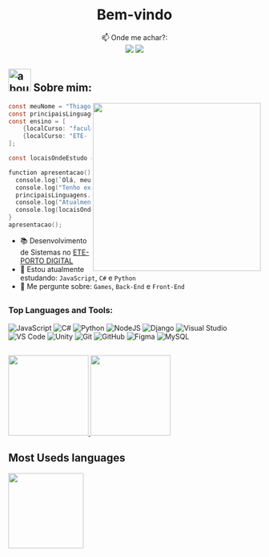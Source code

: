 
<div align="center">
<h1>Bem-vindo</h1>
</div>

<p align='center'>

</p>
<div align="center">
📫 Onde me achar?:

<div align="center"> 
  <a href = "mailto:thiagomignac@hotmail.com"><img src="https://img.shields.io/badge/-Gmail-%23333?style=for-the-badge&logo=gmail&logoColor=white" target="_blank"></a>
  <a href="https://www.linkedin.com/in/thiago-mignac-a53699261/" target="_blank"><img src="https://img.shields.io/badge/-LinkedIn-%230077B5?style=for-the-badge&logo=linkedin&logoColor=white" target="_blank"></a> 
</div>
</div>

## <img width="45" alt="about" src="https://i.kym-cdn.com/entries/icons/facebook/000/019/307/RAY0BQQXOTLICLGC.jpg"> Sobre mim:

<img align="right" width="335" src="https://i.pinimg.com/originals/5e/b1/16/5eb11602ed6c805919e0842d1b70cc9a.gif" />

```C
const meuNome = "Thiago Luiz Mignac Cavalcanti";
const principaisLinguagens = ["JavaScript", "Python", "C#"];
const ensino = [
    {localCurso: "faculdade descomplica: analise e desenvolvimento de sistemas"},
    {localCurso: "ETE- Porto digital: desenvolvimento de sistemas"},
];

const locaisOndeEstudo = ensino.map(({localCurso}) => localCurso);

function apresentacao() {
  console.log(`Olá, meu nome é ${meuNome}.`);
  console.log("Tenho experiência nas seguintes linguagens:");
  principaisLinguagens.forEach(linguagem => console.log(`- ${linguagem}`));
  console.log("Atualmente, faço cursos nas instituições:");
  console.log(locaisOndeEstudo);
}
apresentacao();
```
- 📚 Desenvolvimento de Sistemas no [ETE-PORTO DIGITAL](https://www.linkedin.com/in/ete-porto-digital-0645021a2/)
- 📒 Estou atualmente estudando: `JavaScript`, `C#` e `Python`<br>
- 🧠 Me pergunte sobre: `Games`, `Back-End` e `Front-End`<br>


##

### Top Languages and Tools:

![JavaScript](https://img.shields.io/badge/JavaScript-F7DF1E?style=for-the-badge&logo=javascript&logoColor=black)
![C#](https://img.shields.io/badge/C%23-239120?style=for-the-badge&logo=c-sharp&logoColor=white)
![Python](https://img.shields.io/badge/Python-3776ab?style=for-the-badge&logo=python&logoColor=white)
![NodeJS](https://img.shields.io/badge/Node.js-43853D?style=for-the-badge&logo=node.js&logoColor=white)
![Django](https://img.shields.io/badge/django-%23092E20.svg?style=for-the-badge&logo=django&logoColor=white)
![Visual Studio](https://img.shields.io/badge/Visual%20Studio-5C2D91?style=for-the-badge&logo=visual-studio&logoColor=white)
![VS Code](https://img.shields.io/badge/VS%20Code-007acc?style=for-the-badge&logo=visual-studio-code&logoColor=white)
![Unity](https://img.shields.io/badge/Unity-100000?style=for-the-badge&logo=unity&logoColor=white)
![Git](https://img.shields.io/badge/Git-f05032?style=for-the-badge&logo=git&logoColor=white)
![GitHub](https://img.shields.io/badge/GitHub-181717?style=for-the-badge&logo=github&logoColor=white)
![Figma](https://img.shields.io/badge/Figma-F24E1E?style=for-the-badge&logo=figma&logoColor=white)
![MySQL](https://img.shields.io/badge/MySQL-00000F?style=for-the-badge&logo=mysql&logoColor=white)

##

<div>
  <a align="left" href="https://github.com/ThiagoMignac">
    <img height="160em" src="https://github-readme-stats.vercel.app/api?username=ThiagoMignac&show_icons=true&theme=tokyonight&include_all_commits=true&count_private=true"/>
  </a>
  <a href="https://github.com/ThiagoMignac">
    <img align="rigth" height="160em" src="https://streak-stats.demolab.com/?user=ThiagoMignac&theme=tokyonight&date_format=M%20j%5B%2C%20Y%5D&/">
  </a>
</div>

## Most Useds languages

<a href="https://github.com/ThiagoMignac">
    <img align="left" height="150em" src="http://git-stats-definitive.vercel.app/api/top-langs/?username=ThiagoMignac&layout=compact&theme=tokyonight"/>
</a>
